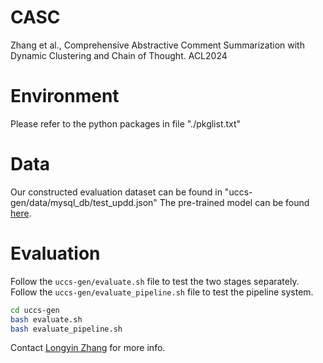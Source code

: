 # CASC
Zhang et al., Comprehensive Abstractive Comment Summarization with Dynamic Clustering and Chain of Thought. ACL2024

# Environment
Please refer to the python packages in file "./pkglist.txt"

# Data
Our constructed evaluation dataset can be found in "uccs-gen/data/mysql_db/test_updd.json"
The pre-trained model can be found [here](https://www.google.com).

# Evaluation
Follow the `uccs-gen/evaluate.sh` file to test the two stages separately.
Follow the `uccs-gen/evaluate_pipeline.sh` file to test the pipeline system.

```bash
cd uccs-gen
bash evaluate.sh
bash evaluate_pipeline.sh
```

Contact [Longyin Zhang](zhangly@i2r.a-star.edu.sg) for more info.